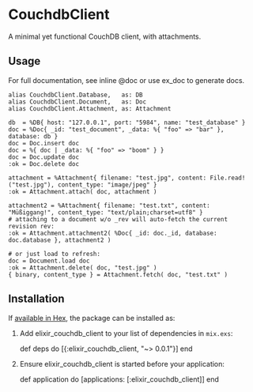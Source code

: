 # CouchdbClient

A minimal yet functional CouchDB client, with attachments.

## Usage

For full documentation, see inline @doc or use ex_doc to generate docs.

```
alias CouchdbClient.Database,   as: DB
alias CouchdbClient.Document,   as: Doc
alias CouchdbClient.Attachment, as: Attachment

db  = %DB{ host: "127.0.0.1", port: "5984", name: "test_database" }
doc = %Doc{ _id: "test_document", _data: %{ "foo" => "bar" }, database: db }
doc = Doc.insert doc
doc = %{ doc | _data: %{ "foo" => "boom" } }
doc = Doc.update doc
:ok = Doc.delete doc

attachment = %Attachment{ filename: "test.jpg", content: File.read!("test.jpg"), content_type: "image/jpeg" }
:ok = Attachment.attach( doc, attachment )

attachment2 = %Attachment{ filename: "test.txt", content: "Müßiggang!", content_type: "text/plain;charset=utf8" }
# attaching to a document w/o _rev will auto-fetch the current revision rev:
:ok = Attachment.attachment2( %Doc{ _id: doc._id, database: doc.database }, attachment2 )

# or just load to refresh:
doc = Document.load doc
:ok = Attachment.delete( doc, "test.jpg" )
{ binary, content_type } = Attachment.fetch( doc, "test.txt" )
```

## Installation

If [available in Hex](https://hex.pm/docs/publish), the package can be installed as:

  1. Add elixir_couchdb_client to your list of dependencies in `mix.exs`:

        def deps do
          [{:elixir_couchdb_client, "~> 0.0.1"}]
        end

  2. Ensure elixir_couchdb_client is started before your application:

        def application do
          [applications: [:elixir_couchdb_client]]
        end
